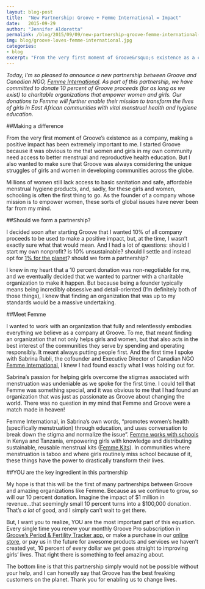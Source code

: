 ```yaml
---
layout: blog-post
title:  "New Partnership: Groove + Femme International = Impact"
date:   2015-09-29
author: "Jennifer Aldoretta"
permalink: /blog/2015/09/09/new-partnership-groove-femme-international-impact/
img: blog/groove-loves-femme-international.jpg
categories:
- blog
excerpt: "From the very first moment of Groove&rsquo;s existence as a company, making a positive impact has been extremely important to me ..."
---
```


*Today, I&rsquo;m so pleased to announce a new partnership between Groove and Canadian NGO, <a class="text-link" href="/blog/2015/09/10/femme-international-empowering-women-through-menstrual-health-education/">Femme International</a>. As part of this partnership, we have committed to donate 10 percent of Groove proceeds (for as long as we exist) to charitable organizations that empower women and girls. Our donations to Femme will further enable their mission to transform the lives of girls in East African communities with vital menstrual health and hygiene education.*

##Making a difference

From the very first moment of Groove&rsquo;s existence as a company, making a positive impact has been extremely important to me. I started Groove because it was obvious to me that women and girls in my own community need access to better menstrual and reproductive health education. But I also wanted to make sure that Groove was always considering the unique struggles of girls and women in developing communities across the globe. 

Millions of women still lack access to basic sanitation and safe, affordable menstrual hygiene products, and, sadly, for these girls and women, schooling is often the first thing to go. As the founder of a company whose mission is to empower women, these sorts of global issues have never been far from my mind.

##Should we form a partnership?

I decided soon after starting Groove that I wanted 10% of all company proceeds to be used to make a positive impact, but, at the time, I wasn&rsquo;t exactly sure what that would mean. And I had a lot of questions: should I start my own nonprofit? is 10% unsustainable? should I settle and instead opt for <a class="text-link" target="_blank" href="http://onepercentfortheplanet.org/">1% for the planet</a>? should we form a partnership? 

I knew in my heart that a 10 percent donation was non-negotiable for me, and we eventually decided that we wanted to partner with a charitable organization to make it happen. But because being a founder typically means being incredibly obsessive and detail-oriented (I&rsquo;m definitely both of those things), I knew that finding an organization that was up to my standards would be a massive undertaking. 

##Meet Femme

I wanted to work with an organization that fully and relentlessly embodies everything we believe as a company at Groove. To me, that meant finding an organization that not only helps girls and women, but that also acts in the best interest of the communities they serve by spending and operating responsibly. It meant always putting people first. And the first time I spoke with Sabrina Rubli, the cofounder and Executive Director of Canadian NGO <a class="text-link" href="/blog/2015/09/10/femme-international-empowering-women-through-menstrual-health-education/">Femme International</a>, I knew I had found exactly what I was holding out for.

Sabrina&rsquo;s passion for helping girls overcome the stigmas associated with menstruation was undeniable as we spoke for the first time. I could tell that Femme was something special, and it was obvious to me that I had found an organization that was just as passionate as Groove about changing the world. There was no question in my mind that Femme and Groove were a match made in heaven!

Femme International, in Sabrina&rsquo;s own words, &ldquo;promotes women&rsquo;s health (specifically menstruation) through education, and uses conversation to break down the stigma and normalize the issue&rdquo;. <a class="text-link" target="_blank" href="http://www.femmeinternational.org/femmex27s-programs.html">Femme works with schools</a> in Kenya and Tanzania, empowering girls with knowledge and distributing sustainable, reusable menstrual kits (<a class="text-link" target="_blank" href="http://www.femmeinternational.org/femme-kits.html">Femme Kits</a>). In communities where menstruation is taboo and where girls routinely miss school because of it, these things have the power to drastically transform their lives.

##YOU are the key ingredient in this partnership

My hope is that this will be the first of many partnerships between Groove and amazing organizations like Femme. Because as we continue to grow, so will our 10 percent donation. Imagine the impact of $1 million in revenue...that seemingly small 10 percent turns into a $100,000 donation. That&rsquo;s *a lot* of good, and I simply can&rsquo;t wait to get there.

But, I want you to realize, YOU are the most important part of this equation. Every single time you renew your monthly Groove Pro subscription in <a class="text-link" target="_blank" href="https://itunes.apple.com/app/id831795151">Groove&rsquo;s Period &amp; Fertility Tracker app</a>, or make a purchase in our <a class="text-link" href="/store/">online store</a>, or pay us in the future for awesome products and services we haven&rsquo;t created yet, 10 percent of every dollar we get goes straight to improving girls&rsquo; lives. That right there is something to feel amazing about. 

The bottom line is that this partnership simply would not be possible without your help, and I can honestly say that Groove has the best freaking customers on the planet. Thank you for enabling us to change lives.



<a class="text-link" href="/store/">